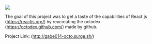 ![](https://i.imgur.com/INf2tyu.png)

The goal of this project was to get a taste of the capabilities of React.js (https://reactjs.org/) by reacreating the octodex (https://octodex.github.com/) made by github.


Project Link: (http://gabe014-octo.surge.sh/)

